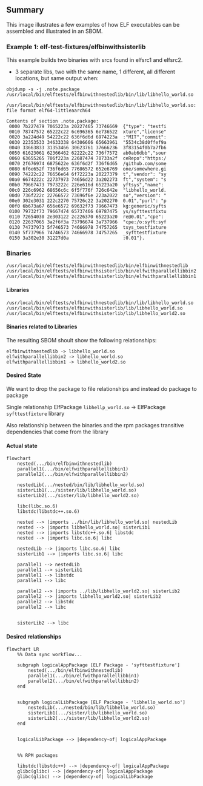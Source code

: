 ## Summary
This image illustrates a few examples of how ELF executables can be assembled and illustrated in an SBOM.

### Example 1: elf-test-fixtures/elfbinwithsisterlib
This example builds two binaries with srcs found in elfsrc1 and elfsrc2.



- 3 separate libs, two with the same name, 1 different, all different locations, but same output when:



```
objdump -s -j .note.package  /usr/local/bin/elftests/elfbinwithnestedlib/bin/lib/libhello_world.so

/usr/local/bin/elftests/elfbinwithnestedlib/bin/lib/libhello_world.so:     file format elf64-littleaarch64

Contents of section .note.package:
 0000 7b227479 7065223a 20227465 73746669  {"type": "testfi
 0010 78747572 65222c22 6c696365 6e736522  xture","license"
 0020 3a224d49 54222c22 636f6d6d 6974223a  :"MIT","commit":
 0030 22353533 34633338 64306666 65663961  "5534c38d0ffef9a
 0040 33663833 31353466 30623761 37666236  3f83154f0b7a7fb6
 0050 61623061 62366462 62222c22 736f7572  ab0ab6dbb","sour
 0060 63655265 706f223a 22687474 70733a2f  ceRepo":"https:/
 0070 2f676974 6875622e 636f6d2f 736f6d65  /github.com/some
 0080 6f6e652f 736f6d65 77686572 652e6769  one/somewhere.gi
 0090 74222c22 76656e64 6f72223a 20227379  t","vendor": "sy
 00a0 6674222c 22737973 74656d22 3a202273  ft","system": "s
 00b0 79667473 7973222c 226e616d 65223a20  yftsys","name":
 00c0 226c6962 68656c6c 6f5f776f 726c642e  "libhello_world.
 00d0 736f222c 22766572 73696f6e 223a2022  so","version": "
 00e0 302e3031 222c2270 75726c22 3a202270  0.01","purl": "p
 00f0 6b673a67 656e6572 69632f73 79667473  kg:generic/syfts
 0100 79732f73 79667474 65737466 69787475  ys/syfttestfixtu
 0110 72654030 2e303122 2c226370 65223a20  re@0.01","cpe":
 0120 22637065 3a2f6f3a 73796674 3a737966  "cpe:/o:syft:syf
 0130 74737973 5f746573 74666978 74757265  tsys_testfixture
 0140 5f737966 74746573 74666978 74757265  _syfttestfixture
 0150 3a302e30 31227d0a                    :0.01"}.
```

### Binaries
```
/usr/local/bin/elftests/elfbinwithnestedlib/bin/elfbinwithnestedlib
/usr/local/bin/elftests/elfbinwithsisterlib/bin/elfwithparallellibbin2
/usr/local/bin/elftests/elfbinwithsisterlib/bin/elfwithparallellibbin1
```

#### Libraries
```
/usr/local/bin/elftests/elfbinwithnestedlib/bin/lib/libhello_world.so
/usr/local/bin/elftests/elfbinwithsisterlib/lib/libhello_world.so
/usr/local/bin/elftests/elfbinwithsisterlib/lib/libhello_world2.so
```

#### Binaries related to Libraries
The resulting SBOM shoult show the following relationships:
```
elfbinwithnestedlib -> libhello_world.so
elfwithparallellibbin2 -> libhello_world.so
elfwithparallellibbin1 -> libhello_world2.so
```
#### Desired State
We want to drop the package to file relationships and instead do package to package

Single relationship
ElfPackage `libhellp_world.so` -> ElfPackage `syfttestfixture` library

Also relationship between the binaries and the rpm packages transitive dependencies that come from the library

#### Actual state
```mermaid
flowchart
    nested(.../bin/elfbinwithnestedlib)
    parallel1(.../bin/elfwithparallellibbin1)
    parallel2(.../bin/elfwithparallellibbin2)
    
    nestedLib(.../nested/bin/lib/libhello_world.so)
    sisterLib1(.../sister/lib/libhello_world.so)
    sisterLib2(.../sister/lib/libhello_world2.so)
    
    libc(libc.so.6)
    libstdc(libstdc++.so.6)

    nested --> |imports ../bin/lib/libhello_world.so| nestedLib
    nested --> |imports libhello_world.so| sisterLib1
    nested --> |imports libstdc++.so.6| libstdc
    nested --> |imports libc.so.6| libc

    nestedLib --> |imports libc.so.6| libc
    sisterLib1 --> |imports libc.so.6| libc

    parallel1 --> nestedLib
    parallel1 --> sisterLib1
    parallel1 --> libstdc
    parallel1 --> libc

    parallel2 --> |imports ../lib/libhello_world2.so| sisterLib2
    parallel2 --> |imports libhello_world2.so| sisterLib2
    parallel2 --> libstdc
    parallel2 --> libc


    sisterLib2 --> libc
```

#### Desired relationships
```mermaid
flowchart LR
    %% Data sync workflow...

    subgraph logicalAppPackage [ELF Package - 'syfttestfixture']
        nested(.../bin/elfbinwithnestedlib)
        parallel1(.../bin/elfwithparallellibbin1)
        parallel2(.../bin/elfwithparallellibbin2)
    end


    subgraph logicalLibPackage [ELF Package - 'libhello_world.so']
        nestedLib(.../nested/bin/lib/libhello_world.so)
        sisterLib1(.../sister/lib/libhello_world.so)
        sisterLib2(.../sister/lib/libhello_world2.so)
    end


    logicalLibPackage --> |dependency-of| logicalAppPackage

  
    %% RPM packages

    libstdc(libstdc++) --> |dependency-of| logicalAppPackage
    glibc(glibc) --> |dependency-of| logicalAppPackage
    glibc(glibc) --> |dependency-of| logicalLibPackage
```
